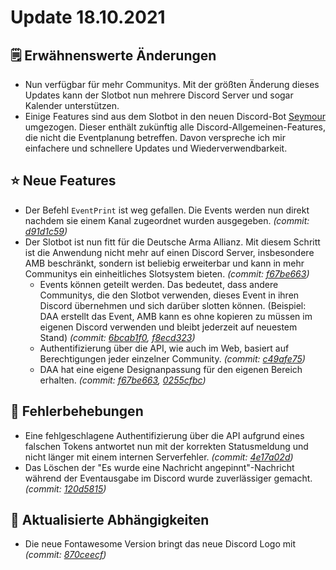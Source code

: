 # Update 18.10.2021

## 🗒️ Erwähnenswerte Änderungen

* Nun verfügbar für mehr Communitys. Mit der größten Änderung dieses Updates kann der Slotbot nun mehrere Discord Server und sogar Kalender unterstützen.
* Einige Features sind aus dem Slotbot in den neuen Discord-Bot [Seymour](https://github.com/Alf-Melmac/Seymour) umgezogen. Dieser enthält zukünftig alle Discord-Allgemeinen-Features, die nicht die Eventplanung betreffen. Davon verspreche ich mir einfachere und schnellere Updates und Wiederverwendbarkeit.

## ⭐ Neue Features

* Der Befehl `EventPrint` ist weg gefallen. Die Events werden nun direkt nachdem sie einem Kanal zugeordnet wurden ausgegeben. _(commit: _[_d91d1c59_](https://github.com/Alf-Melmac/slotbotServer/commit/d91d1c5984014d568bcc762cbecb91313645bbdf)_)_
* Der Slotbot ist nun fitt für die Deutsche Arma Allianz. Mit diesem Schritt ist die Anwendung nicht mehr auf einen Discord Server, insbesondere AMB beschränkt, sondern ist beliebig erweiterbar und kann in mehr Communitys ein einheitliches Slotsystem bieten. _(commit: _[_f67be663_](https://github.com/Alf-Melmac/slotbotServer/commit/f67be6631dbe28b0e2b75598c46e809560b5b573)_)_
  * Events können geteilt werden. Das bedeutet, dass andere Communitys, die den Slotbot verwenden, dieses Event in ihren Discord übernehmen und sich darüber slotten können. (Beispiel: DAA erstellt das Event, AMB kann es ohne kopieren zu müssen im eigenen Discord verwenden und bleibt jederzeit auf neuestem Stand) _(commit: _[_6bcab1f0_](https://github.com/Alf-Melmac/slotbotServer/commit/6bcab1f08986622269c3f34d280212b75169e216)_, _[_f8ecd323_](https://github.com/Alf-Melmac/slotbotServer/commit/f8ecd323b645aa13e599980c13a3f178a4f61a8c)_)_
  * Authentifizierung über die API, wie auch im Web, basiert auf Berechtigungen jeder einzelner Community. _(commit: _[_c49afe75_](https://github.com/Alf-Melmac/slotbotServer/commit/c49afe755cd56522e0e3f6bff6087150c1011ab2)_)_
  * DAA hat eine eigene Designanpassung für den eigenen Bereich erhalten. _(commit: _[_f67be663_](https://github.com/Alf-Melmac/slotbotServer/commit/f67be6631dbe28b0e2b75598c46e809560b5b573)_, _[_0255cfbc_](https://github.com/Alf-Melmac/slotbotServer/commit/0255cfbc02420bb7c66db39585dd59c415894bf5)_)_

## 🐞 Fehlerbehebungen

* Eine fehlgeschlagene Authentifizierung über die API aufgrund eines falschen Tokens antwortet nun mit der korrekten Statusmeldung und nicht länger mit einem internen Serverfehler. _(commit: _[_4e17a02d_](https://github.com/Alf-Melmac/slotbotServer/commit/4e17a02d290219553b0035d2ff593f1165910308)_)_
* Das Löschen der "Es wurde eine Nachricht angepinnt"-Nachricht während der Eventausgabe im Discord wurde zuverlässiger gemacht. _(commit: _[_120d5815_](https://github.com/Alf-Melmac/slotbotServer/commit/120d5815f03582dfc9ac9a1ce75270c9adff876d)_)_

## 🔨 Aktualisierte Abhängigkeiten

* Die neue Fontawesome Version bringt das neue Discord Logo mit _(commit: _[_870ceecf_](https://github.com/Alf-Melmac/slotbotServer/commit/870ceecf4ccfdac655303cdb44691f7cce5da656)_)_
